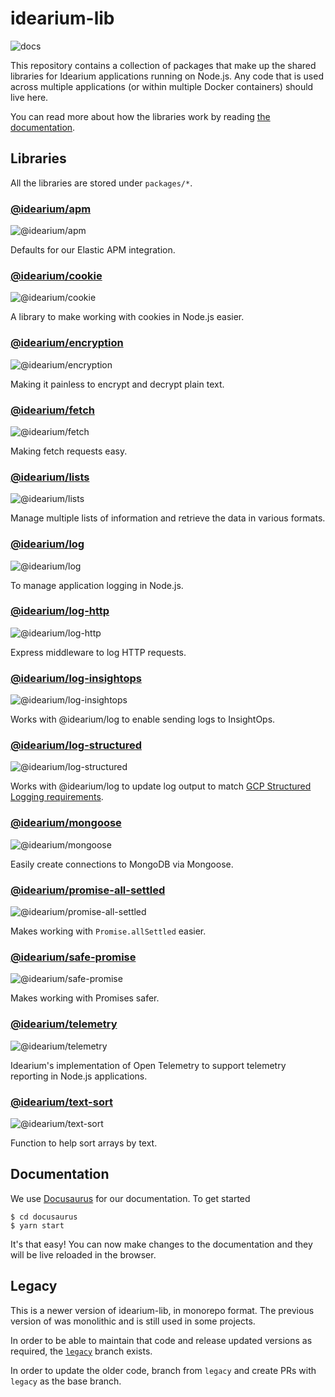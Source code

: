 # idearium-lib

![docs](https://github.com/idearium/idearium-lib/workflows/docs/badge.svg)

This repository contains a collection of packages that make up the shared libraries for Idearium applications running on Node.js. Any code that is used across multiple applications (or within multiple Docker containers) should live here.

You can read more about how the libraries work by reading [the documentation](https://idearium.github.io/idearium-lib).

## Libraries

All the libraries are stored under `packages/*`.

### [@idearium/apm](https://idearium.github.io/idearium-lib/docs/apm)

![@idearium/apm](https://github.com/idearium/idearium-lib/workflows/@idearium/apm/badge.svg)

Defaults for our Elastic APM integration.

### [@idearium/cookie](https://idearium.github.io/idearium-lib/docs/cookie)

![@idearium/cookie](https://github.com/idearium/idearium-lib/workflows/@idearium/cookie/badge.svg)

A library to make working with cookies in Node.js easier.

### [@idearium/encryption](https://idearium.github.io/idearium-lib/docs/encryption)

![@idearium/encryption](https://github.com/idearium/idearium-lib/workflows/@idearium/encryption/badge.svg)

Making it painless to encrypt and decrypt plain text.

### [@idearium/fetch](https://idearium.github.io/idearium-lib/docs/fetch)

![@idearium/fetch](https://github.com/idearium/idearium-lib/workflows/@idearium/fetch/badge.svg)

Making fetch requests easy.

### [@idearium/lists](https://idearium.github.io/idearium-lib/docs/lists)

![@idearium/lists](https://github.com/idearium/idearium-lib/workflows/@idearium/lists/badge.svg)

Manage multiple lists of information and retrieve the data in various formats.

### [@idearium/log](https://idearium.github.io/idearium-lib/docs/log)

![@idearium/log](https://github.com/idearium/idearium-lib/workflows/@idearium/log/badge.svg)

To manage application logging in Node.js.

### [@idearium/log-http](https://idearium.github.io/idearium-lib/docs/log-http)

![@idearium/log-http](https://github.com/idearium/idearium-lib/workflows/@idearium/log-http/badge.svg)

Express middleware to log HTTP requests.

### [@idearium/log-insightops](https://idearium.github.io/idearium-lib/docs/log-insightops)

![@idearium/log-insightops](https://github.com/idearium/idearium-lib/workflows/@idearium/log-insightops/badge.svg)

Works with @idearium/log to enable sending logs to InsightOps.

### [@idearium/log-structured](https://idearium.github.io/idearium-lib/docs/log-structured)

![@idearium/log-structured](https://github.com/idearium/idearium-lib/workflows/@idearium/log-structured/badge.svg)

Works with @idearium/log to update log output to match [GCP Structured Logging requirements](https://cloud.google.com/logging/docs/structured-logging).

### [@idearium/mongoose](https://idearium.github.io/idearium-lib/docs/mongoose)

![@idearium/mongoose](https://github.com/idearium/idearium-lib/workflows/@idearium/mongoose/badge.svg)

Easily create connections to MongoDB via Mongoose.

### [@idearium/promise-all-settled](https://idearium.github.io/idearium-lib/docs/promise-all-settled)

![@idearium/promise-all-settled](https://github.com/idearium/idearium-lib/workflows/@idearium/promise-all-settled/badge.svg)

Makes working with `Promise.allSettled` easier.

### [@idearium/safe-promise](https://idearium.github.io/idearium-lib/docs/safe-promise)

![@idearium/safe-promise](https://github.com/idearium/idearium-lib/workflows/@idearium/safe-promise/badge.svg)

Makes working with Promises safer.

### [@idearium/telemetry](https://idearium.github.io/idearium-lib/docs/telemetry)

![@idearium/telemetry](https://github.com/idearium/idearium-lib/workflows/@idearium/telemetry/badge.svg)

Idearium's implementation of Open Telemetry to support telemetry reporting in Node.js applications.

### [@idearium/text-sort](https://idearium.github.io/idearium-lib/docs/text-sort)

![@idearium/text-sort](https://github.com/idearium/idearium-lib/workflows/@idearium/text-sort/badge.svg)

Function to help sort arrays by text.

## Documentation

We use [Docusaurus](https://docusaurus.io/en/) for our documentation. To get started

```shell
$ cd docusaurus
$ yarn start
```

It's that easy! You can now make changes to the documentation and they will be live reloaded in the browser.

## Legacy

This is a newer version of idearium-lib, in monorepo format. The previous version of was monolithic and is still used in some projects.

In order to be able to maintain that code and release updated versions as required, the [`legacy`](https://github.com/idearium/idearium-lib/tree/legacy) branch exists.

In order to update the older code, branch from `legacy` and create PRs with `legacy` as the base branch.

